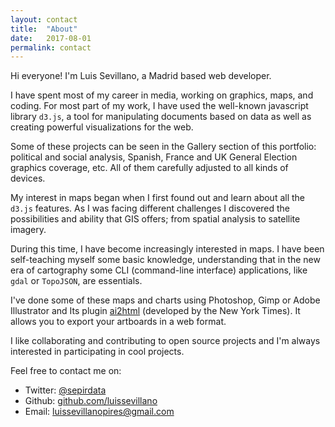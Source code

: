 ```yaml
---
layout: contact
title:  "About"
date:   2017-08-01
permalink: contact
---
```

<div class="row">
  <div class="col-md-8">
    <p>Hi everyone! I'm Luis Sevillano, a Madrid based web developer.</p>
    <p>I have spent most of my career in media, working on graphics, maps, and coding. For most part of my work, I have used the well-known javascript library <code>d3.js</code>, a tool for manipulating documents based on data as well as creating powerful visualizations for the web.</p>
    <p class="break-p">Some of these projects can be seen in the Gallery section of this portfolio: political and social analysis, Spanish, France and UK General Election graphics coverage, etc. All of them carefully adjusted to all kinds of devices.</p>
    <p>My interest in maps began when I first found out and learn about all the <code>d3.js</code> features. As I was facing different challenges I discovered the possibilities and ability that GIS offers; from spatial analysis to satellite imagery.</p>
    <p>During this time, I have become increasingly interested in maps. I have been self-teaching myself some basic knowledge, understanding that in the new era of cartography some CLI (command-line interface) applications, like <code>gdal</code> or <code>TopoJSON</code>, are essentials.</p>
    <p class="break-p">I've done some of these maps and charts using Photoshop, Gimp or Adobe Illustrator and Its plugin <a href="ai2html.org">ai2html</a> (developed by the New York Times). It allows you to export your artboards in a web format.</p>
    <p>I like collaborating and contributing to open source projects and I'm always interested in participating in cool projects.</p>
    <p>Feel free to contact me on:</p>
    <ul class="about">
      <li>Twitter: <a class="r-link" href="https://twitter.com/sepirdata">@sepirdata</a></li>
      <li>Github: <a class="r-link" href="https://github.com/LuisSevillano">github.com/luissevillano</a></li>
      <li>Email: <a class="r-link" href="mailto:luissevillanopires@gmail.com">luissevillanopires@gmail.com</a></li>
    </ul>
  </div>
</div>

